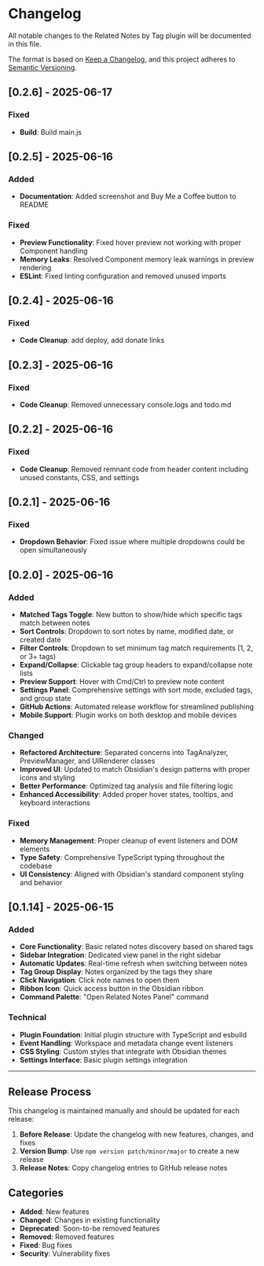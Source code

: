 # Changelog

All notable changes to the Related Notes by Tag plugin will be documented in this file.

The format is based on [Keep a Changelog](https://keepachangelog.com/en/1.0.0/),
and this project adheres to [Semantic Versioning](https://semver.org/spec/v2.0.0.html).

## [0.2.6] - 2025-06-17

### Fixed

- **Build**: Build main.js

## [0.2.5] - 2025-06-16

### Added
- **Documentation**: Added screenshot and Buy Me a Coffee button to README

### Fixed
- **Preview Functionality**: Fixed hover preview not working with proper Component handling
- **Memory Leaks**: Resolved Component memory leak warnings in preview rendering
- **ESLint**: Fixed linting configuration and removed unused imports

## [0.2.4] - 2025-06-16

### Fixed
- **Code Cleanup**: add deploy, add donate links

## [0.2.3] - 2025-06-16

### Fixed
- **Code Cleanup**: Removed unnecessary console.logs and todo.md

## [0.2.2] - 2025-06-16

### Fixed
- **Code Cleanup**: Removed remnant code from header content including unused constants, CSS, and settings

## [0.2.1] - 2025-06-16

### Fixed
- **Dropdown Behavior**: Fixed issue where multiple dropdowns could be open simultaneously

## [0.2.0] - 2025-06-16

### Added
- **Matched Tags Toggle**: New button to show/hide which specific tags match between notes
- **Sort Controls**: Dropdown to sort notes by name, modified date, or created date
- **Filter Controls**: Dropdown to set minimum tag match requirements (1, 2, or 3+ tags)
- **Expand/Collapse**: Clickable tag group headers to expand/collapse note lists
- **Preview Support**: Hover with Cmd/Ctrl to preview note content
- **Settings Panel**: Comprehensive settings with sort mode, excluded tags, and group state
- **GitHub Actions**: Automated release workflow for streamlined publishing
- **Mobile Support**: Plugin works on both desktop and mobile devices

### Changed
- **Refactored Architecture**: Separated concerns into TagAnalyzer, PreviewManager, and UIRenderer classes
- **Improved UI**: Updated to match Obsidian's design patterns with proper icons and styling
- **Better Performance**: Optimized tag analysis and file filtering logic
- **Enhanced Accessibility**: Added proper hover states, tooltips, and keyboard interactions

### Fixed
- **Memory Management**: Proper cleanup of event listeners and DOM elements
- **Type Safety**: Comprehensive TypeScript typing throughout the codebase
- **UI Consistency**: Aligned with Obsidian's standard component styling and behavior

## [0.1.14] - 2025-06-15

### Added
- **Core Functionality**: Basic related notes discovery based on shared tags
- **Sidebar Integration**: Dedicated view panel in the right sidebar
- **Automatic Updates**: Real-time refresh when switching between notes
- **Tag Group Display**: Notes organized by the tags they share
- **Click Navigation**: Click note names to open them
- **Ribbon Icon**: Quick access button in the Obsidian ribbon
- **Command Palette**: "Open Related Notes Panel" command

### Technical
- **Plugin Foundation**: Initial plugin structure with TypeScript and esbuild
- **Event Handling**: Workspace and metadata change event listeners
- **CSS Styling**: Custom styles that integrate with Obsidian themes
- **Settings Interface**: Basic plugin settings integration

---

## Release Process

This changelog is maintained manually and should be updated for each release:

1. **Before Release**: Update the changelog with new features, changes, and fixes
2. **Version Bump**: Use `npm version patch/minor/major` to create a new release
3. **Release Notes**: Copy changelog entries to GitHub release notes

## Categories

- **Added**: New features
- **Changed**: Changes in existing functionality  
- **Deprecated**: Soon-to-be removed features
- **Removed**: Removed features
- **Fixed**: Bug fixes
- **Security**: Vulnerability fixes